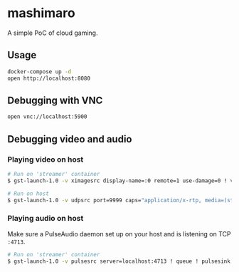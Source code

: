 # mashimaro

A simple PoC of cloud gaming.

## Usage

```sh
docker-compose up -d
open http://localhost:8080
```

## Debugging with VNC

```sh
open vnc://localhost:5900
```

## Debugging video and audio

### Playing video on host

```sh
# Run on 'streamer' container
$ gst-launch-1.0 -v ximagesrc display-name=:0 remote=1 use-damage=0 ! videoconvert ! rtpvrawpay ! udpsink host=host.docker.internal port=9999

# Run on host
$ gst-launch-1.0 -v udpsrc port=9999 caps="application/x-rtp, media=(string)video, sampling=(string)RGB, width=(string)800, height=(string)600" ! rtpvrawdepay ! autovideosink
```

### Playing audio on host

Make sure a PulseAudio daemon set up on your host and is listening on TCP `:4713`.

```sh
# Run on 'streamer' container
$ gst-launch-1.0 -v pulsesrc server=localhost:4713 ! queue ! pulsesink server=host.docker.internal:4713
```
